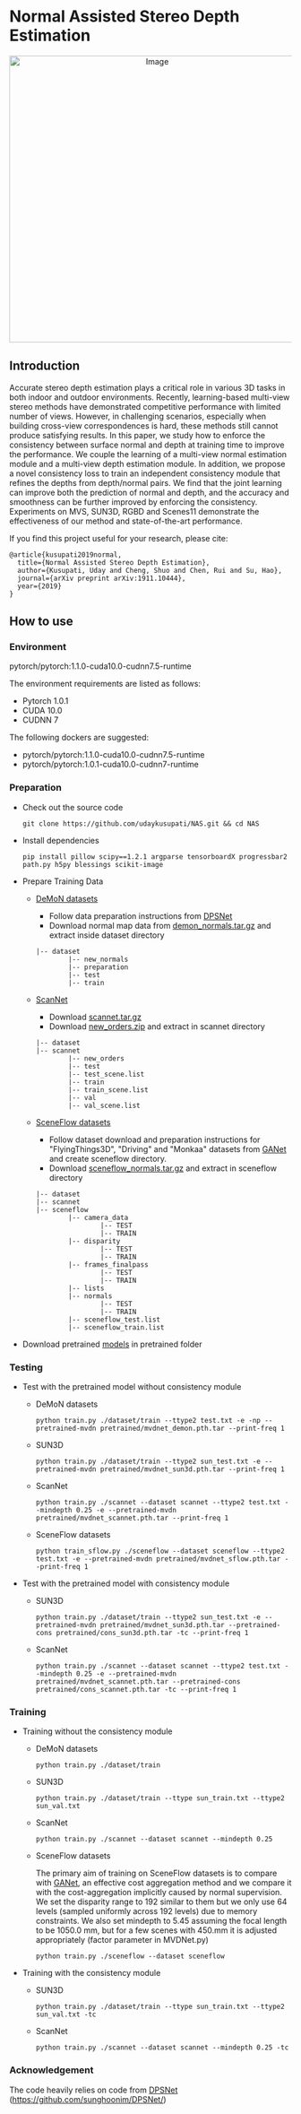 # Normal Assisted Stereo Depth Estimation

<p align="center">
    <img src="teaser.gif" alt="Image" width="512" height="512" />
</p>


## Introduction


Accurate stereo depth estimation plays a critical role in various 3D tasks in both indoor and outdoor environments. Recently, learning-based multi-view stereo methods have demonstrated competitive performance with limited number of views. However, in challenging scenarios, especially when building cross-view correspondences is hard, these methods still cannot produce satisfying results. In this paper, we study how to enforce the consistency between surface normal and depth at training time to improve the performance. We couple the learning of a multi-view normal estimation module and a multi-view depth estimation module. In addition, we propose a novel consistency loss to train an independent consistency module that refines the depths from depth/normal pairs. We find that the joint learning can improve both the prediction of normal and depth, and the accuracy and smoothness can be further improved by enforcing the consistency. Experiments on MVS, SUN3D, RGBD and Scenes11 demonstrate the effectiveness of our method and state-of-the-art performance.

If you find this project useful for your research, please cite: 
```
@article{kusupati2019normal,
  title={Normal Assisted Stereo Depth Estimation},
  author={Kusupati, Uday and Cheng, Shuo and Chen, Rui and Su, Hao},
  journal={arXiv preprint arXiv:1911.10444},
  year={2019}
}
```

## How to use

### Environment
pytorch/pytorch:1.1.0-cuda10.0-cudnn7.5-runtime

The environment requirements are listed as follows:
- Pytorch 1.0.1 
- CUDA 10.0 
- CUDNN 7

The following dockers are suggested:
- pytorch/pytorch:1.1.0-cuda10.0-cudnn7.5-runtime
- pytorch/pytorch:1.0.1-cuda10.0-cudnn7-runtime

### Preparation
* Check out the source code 

    ```git clone https://github.com/udaykusupati/NAS.git && cd NAS```
* Install dependencies 

    ```pip install pillow scipy==1.2.1 argparse tensorboardX progressbar2 path.py h5py blessings scikit-image```
* Prepare Training Data

    * [DeMoN datasets](https://github.com/lmb-freiburg/demon)

        * Follow data preparation instructions from [DPSNet](https://github.com/sunghoonim/DPSNet)
        * Download normal map data from [demon_normals.tar.gz](https://drive.google.com/drive/folders/1PTi37xlPxqhHNyxs_4xiGGj1OsnTQhWD?usp=sharing) and extract inside dataset directory

        ```
        |-- dataset
                |-- new_normals
                |-- preparation
                |-- test
                |-- train
        ```

    * [ScanNet](http://www.scan-net.org/)

        * Download [scannet.tar.gz](https://drive.google.com/drive/folders/1PTi37xlPxqhHNyxs_4xiGGj1OsnTQhWD?usp=sharing)
        * Download [new_orders.zip](https://drive.google.com/drive/folders/1PTi37xlPxqhHNyxs_4xiGGj1OsnTQhWD?usp=sharing) and extract in scannet directory

        ```
        |-- dataset
        |-- scannet
                |-- new_orders
                |-- test
                |-- test_scene.list
                |-- train
                |-- train_scene.list
                |-- val
                |-- val_scene.list
        ```

    * [SceneFlow datasets](https://lmb.informatik.uni-freiburg.de/resources/datasets/SceneFlowDatasets.en.html)

        * Follow dataset download and preparation instructions for "FlyingThings3D", "Driving" and "Monkaa" datasets from [GANet](https://github.com/feihuzhang/GANet) and create sceneflow directory.
        * Download [sceneflow_normals.tar.gz](https://drive.google.com/drive/folders/1PTi37xlPxqhHNyxs_4xiGGj1OsnTQhWD?usp=sharing) and extract in sceneflow directory

        ```
        |-- dataset
        |-- scannet
        |-- sceneflow
                |-- camera_data
                        |-- TEST
                        |-- TRAIN
                |-- disparity
                        |-- TEST
                        |-- TRAIN
                |-- frames_finalpass
                        |-- TEST
                        |-- TRAIN
                |-- lists
                |-- normals
                        |-- TEST
                        |-- TRAIN
                |-- sceneflow_test.list
                |-- sceneflow_train.list
        ```

* Download pretrained [models](https://drive.google.com/drive/folders/1PTi37xlPxqhHNyxs_4xiGGj1OsnTQhWD?usp=sharing) in pretrained folder


### Testing
    
* Test with the pretrained model without consistency module
    * DeMoN datasets

        ```python train.py ./dataset/train --ttype2 test.txt -e -np --pretrained-mvdn pretrained/mvdnet_demon.pth.tar --print-freq 1```
    * SUN3D

        ```python train.py ./dataset/train --ttype2 sun_test.txt -e --pretrained-mvdn pretrained/mvdnet_sun3d.pth.tar --print-freq 1```
    * ScanNet

        ```python train.py ./scannet --dataset scannet --ttype2 test.txt --mindepth 0.25 -e --pretrained-mvdn pretrained/mvdnet_scannet.pth.tar --print-freq 1```
    * SceneFlow datasets
    
        ```python train_sflow.py ./sceneflow --dataset sceneflow --ttype2 test.txt -e --pretrained-mvdn pretrained/mvdnet_sflow.pth.tar --print-freq 1```

* Test with the pretrained model with consistency module
    * SUN3D

        ```python train.py ./dataset/train --ttype2 sun_test.txt -e --pretrained-mvdn pretrained/mvdnet_sun3d.pth.tar --pretrained-cons pretrained/cons_sun3d.pth.tar -tc --print-freq 1```
    * ScanNet

        ```python train.py ./scannet --dataset scannet --ttype2 test.txt --mindepth 0.25 -e --pretrained-mvdn pretrained/mvdnet_scannet.pth.tar --pretrained-cons pretrained/cons_scannet.pth.tar -tc --print-freq 1```

### Training

* Training without the consistency module
    * DeMoN datasets

        ```python train.py ./dataset/train```
    * SUN3D

        ```python train.py ./dataset/train --ttype sun_train.txt --ttype2 sun_val.txt```
    * ScanNet

        ```python train.py ./scannet --dataset scannet --mindepth 0.25```
    * SceneFlow datasets

        The primary aim of training on SceneFlow datasets is to compare with [GANet](https://github.com/feihuzhang/GANet), an effective cost aggregation method and we compare it with the cost-aggregation implicitly caused by normal supervision. We set the disparity range to 192 similar to them but we only use 64 levels (sampled uniformly across 192 levels) due to memory constraints. We also set mindepth to 5.45 assuming the focal length to be 1050.0 mm, but for a few scenes with 450.mm it is adjusted appropriately (factor parameter in MVDNet.py)

        ```python train.py ./sceneflow --dataset sceneflow```
* Training with the consistency module
    * SUN3D

        ```python train.py ./dataset/train --ttype sun_train.txt --ttype2 sun_val.txt -tc```
    * ScanNet

        ```python train.py ./scannet --dataset scannet --mindepth 0.25 -tc```



### Acknowledgement
The code heavily relies on code from [DPSNet](https://github.com/sunghoonim/DPSNet/) (https://github.com/sunghoonim/DPSNet/)